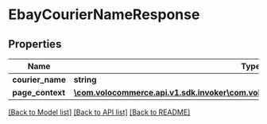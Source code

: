 # EbayCourierNameResponse

## Properties
Name | Type | Description | Notes
------------ | ------------- | ------------- | -------------
**courier_name** | **string** |  | [optional] 
**page_context** | [**\com.volocommerce.api.v1.sdk.invoker\com.volocommerce.api.v1.sdk.model\PageContext**](PageContext.md) |  | [optional] 

[[Back to Model list]](../README.md#documentation-for-models) [[Back to API list]](../README.md#documentation-for-api-endpoints) [[Back to README]](../README.md)


